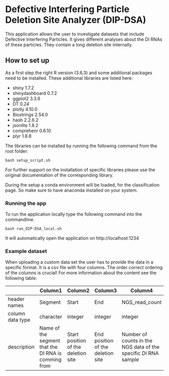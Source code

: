 # Defective Interfering Particle Deletion Site Analyzer (DIP-DSA)

This application allows the user to investigate datasets that include Defective
Interfering Particles. It gives different analyses about the DI RNAs of these
particles. They contain a long deletion site internally.

## How to set up

As a first step the right R version (3.6.3) and some additional packages need
to be installed. These additional libraries are listed here:

- shiny 1.7.2
- shinydashboard 0.7.2
- ggplot2 3.3.6
- DT 0.24
- plotly 4.10.0
- Biostrings 2.54.0
- hash 2.2.6.2
- jsonlite 1.8.2
- comprehenr 0.6.10
- plyr 1.8.8

The libraries can be installed by running the following command from the root
folder:

```
bash setup_script.sh
```

For further support on the installation of specific libraries please use the
original documentation of the corresponding library.

During the setup a conda environment will be loaded, for the classification
page. So make sure to have anaconda installed on your system.

### Running the app

To run the application locally type the following command into the commandline.

```
bash run_DIP-DSA_local.sh
```

It will automatically open the application on http://localhost:1234

### Example dataset

When uploading a custom data set the user has to provide the data in a specific
format. It is a csv file with four columns. The order correct ordering of the
columns is crucial! For more information about the content see the following
table:

|                 | Column1 | Column2  | Column3 | Column4      |
|-----------------|---------|----------|---------|--------------|
| header names    | Segment                                              | Start                               |End                                | NGS_read_count                                                 |
| column data type| character                                            | integer                             | integer                           | integer                                                        |
| description     | Name of the segment that the DI RNA is comming from  | Start position of the deletion site | End position of the deletion site | Number of counts in the NGS data of the specific DI RNA sample |

